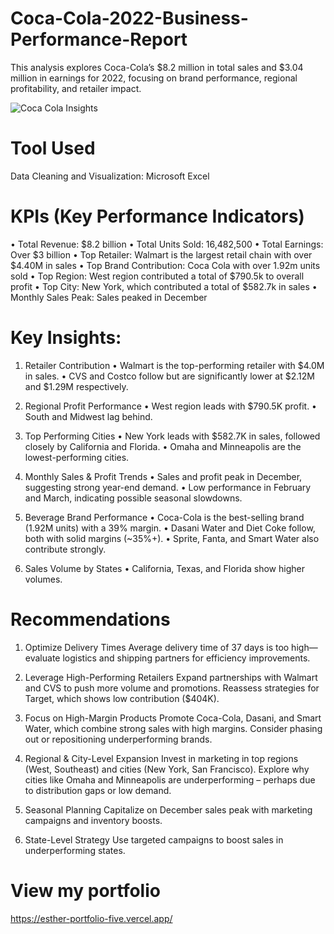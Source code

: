 # Coca-Cola-2022-Business-Performance-Report
This analysis explores Coca-Cola’s $8.2 million in total sales and $3.04 million in earnings for 2022, focusing on brand performance, regional profitability, and retailer impact. 

![Coca Cola Insights](https://github.com/user-attachments/assets/74a5fa2f-741d-4b97-baf4-924a577c2171)

# Tool Used
Data Cleaning and Visualization: Microsoft Excel

# KPIs (Key Performance Indicators)
•	Total Revenue: $8.2 billion
•	Total Units Sold: 16,482,500
•	Total Earnings: Over $3 billion
•	Top Retailer: Walmart is the largest retail chain with over $4.40M in sales
•	Top Brand Contribution: Coca Cola with over 1.92m units sold
•	Top Region: West region contributed a total of $790.5k to overall profit
•	Top City: New York, which contributed a total of $582.7k in sales
•	Monthly Sales Peak: Sales peaked in December

# Key Insights:
1.	Retailer Contribution
	•	Walmart is the top-performing retailer with $4.0M in sales.
	•	CVS and Costco follow but are significantly lower at $2.12M and $1.29M respectively.

2.	Regional Profit Performance
	•	West region leads with $790.5K profit.
	•	South and Midwest lag behind.

3.	Top Performing Cities
	•	New York leads with $582.7K in sales, followed closely by California and Florida.
	•	Omaha and Minneapolis are the lowest-performing cities.

5.	Monthly Sales & Profit Trends
	•	Sales and profit peak in December, suggesting strong year-end demand.
	•	Low performance in February and March, indicating possible seasonal slowdowns.

7.	Beverage Brand Performance
	•	Coca-Cola is the best-selling brand (1.92M units) with a 39% margin.
	•	Dasani Water and Diet Coke follow, both with solid margins (~35%+).
	•	Sprite, Fanta, and Smart Water also contribute strongly.

9.	Sales Volume by States
	•	California, Texas, and Florida show higher volumes.

# Recommendations
1. Optimize Delivery Times
      Average delivery time of 37 days is too high—evaluate logistics and shipping partners for efficiency improvements.
   
3. Leverage High-Performing Retailers
      Expand partnerships with Walmart and CVS to push more volume and promotions.
      Reassess strategies for Target, which shows low contribution ($404K).
   
5. Focus on High-Margin Products
      Promote Coca-Cola, Dasani, and Smart Water, which combine strong sales with high margins.
      Consider phasing out or repositioning underperforming brands.
   
7. Regional & City-Level Expansion
      Invest in marketing in top regions (West, Southeast) and cities (New York, San Francisco).
      Explore why cities like Omaha and Minneapolis are underperforming – perhaps due to distribution gaps or low demand.
   
9. Seasonal Planning
      Capitalize on December sales peak with marketing campaigns and inventory boosts.
   
11. State-Level Strategy
      Use targeted campaigns to boost sales in underperforming states.

# View my portfolio
https://esther-portfolio-five.vercel.app/

